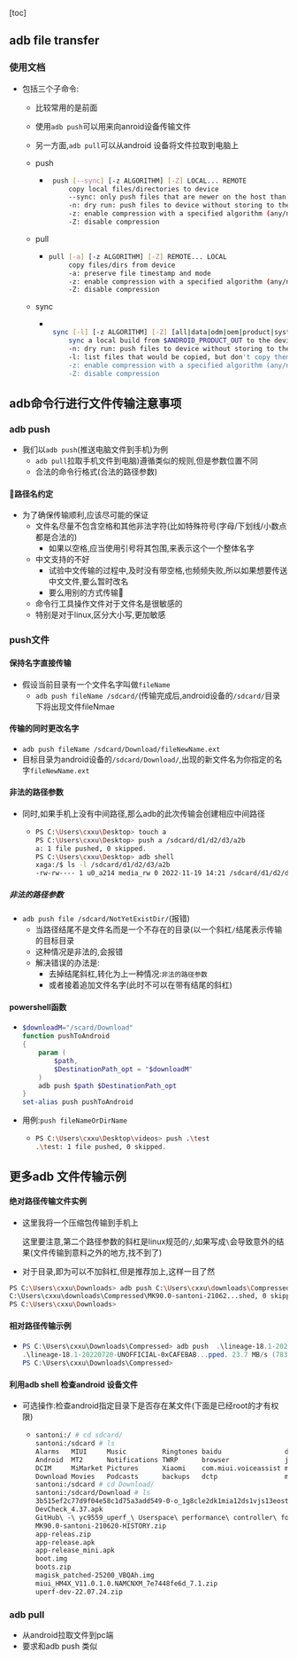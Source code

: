 [toc]

## adb file transfer

### 使用文档

- 包括三个子命令:

  - 比较常用的是前面

  - 使用`adb push`可以用来向anroid设备传输文件

  - 另一方面,`adb pull`可以从android 设备将文件拉取到电脑上
  
  - push
  
    - ```bash
       push [--sync] [-z ALGORITHM] [-Z] LOCAL... REMOTE
           copy local files/directories to device
           --sync: only push files that are newer on the host than the device
           -n: dry run: push files to device without storing to the filesystem
           -z: enable compression with a specified algorithm (any/none/brotli/lz4/zstd)
           -Z: disable compression
      ```

      
  
  - pull
  
    - ```bash
      pull [-a] [-z ALGORITHM] [-Z] REMOTE... LOCAL
           copy files/dirs from device
           -a: preserve file timestamp and mode
           -z: enable compression with a specified algorithm (any/none/brotli/lz4/zstd)
           -Z: disable compression
      ```

      
  
  - sync
  
    - ```bash
      
       sync [-l] [-z ALGORITHM] [-Z] [all|data|odm|oem|product|system|system_ext|vendor]
           sync a local build from $ANDROID_PRODUCT_OUT to the device (default all)
           -n: dry run: push files to device without storing to the filesystem
           -l: list files that would be copied, but don't copy them
           -z: enable compression with a specified algorithm (any/none/brotli/lz4/zstd)
           -Z: disable compression
      ```
  
      



## adb命令行进行文件传输注意事项

### adb push

- 我们以`adb push`(推送电脑文件到手机)为例
  - `adb pull`拉取手机文件到电脑)遵循类似的规则,但是参数位置不同
  - 合法的命令行格式(合法的路径参数)


#### 🎈路径名约定

- 为了确保传输顺利,应该尽可能的保证
  - 文件名尽量不包含空格和其他非法字符(比如特殊符号(字母/下划线/小数点都是合法的)
    - 如果以空格,应当使用引号将其包围,来表示这个一个整体名字
  - 中文支持的不好
    - 试验中文传输的过程中,及时没有带空格,也频频失败,所以如果想要传送中文文件,要么暂时改名
    - 要么用别的方式传输🎈
  - 命令行工具操作文件对于文件名是很敏感的
  - 特别是对于linux,区分大小写,更加敏感

### push文件

#### 保持名字直接传输

- 假设当前目录有一个文件名字叫做`fileName`
  - `adb push fileName /sdcard/`(传输完成后,android设备的`/sdcard/`目录下将出现文件fileNmae

#### 传输的同时更改名字

- `adb push fileName /sdcard/Download/fileNewName.ext`
- 目标目录为android设备的`/sdcard/Download/`,出现的新文件名为你指定的名字`fileNewName.ext`

#### 非法的路径参数

- 同时,如果手机上没有中间路径,那么adb的此次传输会创建相应中间路径

  - ```bash
    PS C:\Users\cxxu\Desktop> touch a
    PS C:\Users\cxxu\Desktop> push a /sdcard/d1/d2/d3/a2b
    a: 1 file pushed, 0 skipped.
    PS C:\Users\cxxu\Desktop> adb shell
    xaga:/$ ls -l /sdcard/d1/d2/d3/a2b
    -rw-rw---- 1 u0_a214 media_rw 0 2022-11-19 14:21 /sdcard/d1/d2/d3/a2b
    ```

##### 非法的路径参数

- `adb push file /sdcard/NotYetExistDir/`(报错)
  - 当路径结尾不是文件名而是一个不存在的目录(以一个斜杠`/`结尾表示传输的目标目录
  - 这种情况是非法的,会报错
  - 解决错误的办法是:
    - 去掉结尾斜杠,转化为上一种情况:`非法的路径参数`
    - 或者接着追加文件名字(此时不可以在带有结尾的斜杠)

#### powershell函数

- ```powershell
  $downloadM="/scard/Download"
  function pushToAndroid
  {
      param (
          $path,
          $DestinationPath_opt = "$downloadM"
      )
      adb push $path $DestinationPath_opt
  }
  set-alias push pushToAndroid
  
  ```

- 用例:`push fileNameOrDirName`

  - ```bash
    PS C:\Users\cxxu\Desktop\videos> push .\test
    .\test: 1 file pushed, 0 skipped.
    ```

    



## 更多adb 文件传输示例

####  绝对路径传输文件实例

- 这里我将一个压缩包传输到手机上
  
  这里要注意,第二个路径参数的斜杠是linux规范的`/`,如果写成`\`会导致意外的结果(文件传输到意料之外的地方,找不到了)
- 对于目录,即为可以不加斜杠,但是推荐加上,这样一目了然

```bash
PS C:\Users\cxxu\Downloads> adb push C:\Users\cxxu\downloads\Compressed\MK90.0-santoni-210620-HISTORY.zip /sdcard/Download
C:\Users\cxxu\downloads\Compressed\MK90.0-santoni-21062...shed, 0 skipped. 25.2 MB/s (695991497 bytes in 26.315s)
PS C:\Users\cxxu\Downloads>
```

#### 相对路径传输示例

- ```powershell
  PS C:\Users\cxxu\Downloads\Compressed> adb push  .\lineage-18.1-20220720-UNOFFICIAL-0xCAFEBABE-Mi8937.zip /sdcard/Download/
  .\lineage-18.1-20220720-UNOFFICIAL-0xCAFEBAB...pped. 23.7 MB/s (783898135 bytes in 31.594s)
  PS C:\Users\cxxu\Downloads\Compressed>
  ```

#### 利用adb shell 检查android 设备文件



- 可选操作:检查android指定目录下是否存在某文件(下面是已经root的才有权限)

  - ```bash
    santoni:/ # cd sdcard/
    santoni:/sdcard # ls
    Alarms   MIUI     Music         Ringtones baidu                did    sogou
    Android  MT2      Notifications TWRP      browser              jeejen wlan_logs
    DCIM     MiMarket Pictures      Xiaomi    com.miui.voiceassist miad
    Download Movies   Podcasts      backups   dctp                 mipush
    santoni:/sdcard # cd Download/
    santoni:/sdcard/Download # ls
    3b515ef2c77d9f04e58c1d75a3add549-0-o_1g8cle2dk1mia12ds1vjs13eost32c-uid-408649.apk
    DevCheck_4.37.apk
    GitHub\ -\ yc9559_uperf_\ Userspace\ performance\ controller\ for\ android.mhtml
    MK90.0-santoni-210620-HISTORY.zip
    app-releas.zip
    app-release.apk
    app-release_mini.apk
    boot.img
    boots.zip
    magisk_patched-25200_VBQAh.img
    miui_HM4X_V11.0.1.0.NAMCNXM_7e7448fe6d_7.1.zip
    uperf-dev-22.07.24.zip
    ```

  

### adb pull

- 从android拉取文件到pc端
- 要求和adb push 类似











